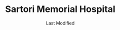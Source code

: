 ---
layout: location-page
date: Last Modified
description: "Local COVID-19 testing is available at Sartori Memorial Hospital in Cedar Falls, Iowa, USA."
permalink: "locations/iowa/cedar-falls/sartori-memorial-hospital/"
tags:
  - locations
  - iowa
title: Sartori Memorial Hospital
uniqueName: sartori-memorial-hospital
state: Iowa
stateAbbr: IA
hood: "Cedar Falls"
address: "515 College St"
city: "Cedar Falls"
zip: "50613"
zipsNearby: "50601 50005 52202 50006 50043 50227 50420 50602 50603 52203 52204 50604 50608 50649 50605 50606 52206 50607 50671 50028 50609 52208 50034 52209 52257 50041 52210 52211 52221 52232 50612 52132 52133 50613 50614 52328 52401 52402 52403 52404 52405 52406 52407 52408 52409 52410 52411 52497 52498 52499 52213 52341 52214 50616 50620 52215 50619 50051 52135 52217 52218 50055 50056 50621 52220 50431 52136 52223 50622 50623 50624 50071 50611 50625 52038 50626 52224 52041 52042 52044 52225 50627 52141 52043 50075 50628 50629 52228 52142 50078 50435 52144 50630 50631 50101 50102 52229 50632 50633 50634 50106 50635 52050 50636 50112 50638 50657 50441 50120 52147 50641 52233 50642 52236 50122 50643 50644 50645 50126 50647 50648 50130 50135 52249 52251 50650 50651 50452 50141 52154 50142 50652 50148 50154 50157 52036 52057 50653 52301 52302 50158 50401 50402 50467 50654 50655 50681 50162 50457 52307 52219 50173 52313 50658 52315 50659 50661 50660 50206 50458 52318 50662 50664 50460 50454 50461 52161 52324 50665 50666 50464 52162 52163 52326 50230 50231 50667 50668 50669 50234 50466 52165 50468 50469 50236 50470 52329 50471 52330 50239 52166 52072 50427 50433 50475 50670 52332 52334 52168 52336 50247 50672 50673 52076 50674 52164 50477 52338 52339 50479 52342 50675 50676 52344 50258 50259 52345 52346 52347 52348 52349 52077 52169 52351 52352 50701 50702 50703 50704 50707 52354 52171 50677 50680 52175 50269 50271 50682 50278 50706" 
mapUrl: "http://maps.apple.com/?q=Sartori+Memorial+Hospital&address=515+College+St,Cedar+Falls,Iowa,50613"
locationType: Walk-in
phone: "319-268-3000"
website: "https://carbonhealth.com/coronavirus/covid-19-testing-centers/Iowa"
onlineBooking: undefined
closed: undefined
closedUpdate: May 25th, 2020
notes: "By appointment only. Requires doctor's referral."
days: Contact for hours of operation.
ctaMessage: Learn more
ctaUrl: "https://carbonhealth.com/coronavirus/covid-19-testing-centers/Iowa"
---
